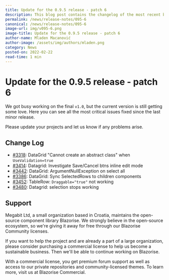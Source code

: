 ```yaml
---
title: Update for the 0.9.5 release - patch 6
description: This blog post contains the changelog of the most recent bug fixes included in the Blazorise v0.9.5.6 release.
permalink: /news/release-notes/095-6
canonical: /news/release-notes/095-6
image-url: img/v095-6.png
image-title: Update for the 0.9.5 release - patch 6
author-name: Mladen Macanović
author-image: /assets/img/authors/mladen.png
category: News
posted-on: 2022-02-22
read-time: 1 min
---
```


# Update for the 0.9.5 release - patch 6

We got busy working on the final `v1.0`, but the current version is still getting some love. Here you can see all the most critical issues fixed since the last minor release.

Please update your projects and let us know if any problems arise.

## Change Log

- [#3318](https://github.com/Megabit/Blazorise/issues/3318): DataGrid "Cannot create an abstract class" when `UseValidation=true`
- [#3414](https://github.com/Megabit/Blazorise/issues/3414): Datagrid: Investigate Save/Cancel btns inline edit mode
- [#3442](https://github.com/Megabit/Blazorise/issues/3442): DataGrid: ArgumentNullException on select all
- [#3386](https://github.com/Megabit/Blazorise/issues/3386): DataGrid: Sync SelectedRows to children components
- [#3452](https://github.com/Megabit/Blazorise/issues/3452): TableRow: `Draggable="true"` not working
- [#3480](https://github.com/Megabit/Blazorise/issues/3480): Datagrid: selection stops working

## Support

Megabit Ltd, a small organization based in Croatia, maintains the open-source component library Blazorise. We strongly believe in the open-source ecosystem, so we're giving it away for free through our Blazorise Community licenses.

If you want to help the project and are already a part of a large organization, please consider purchasing a commercial license to help us become a sustainable business. Then we'll be able to continue working on Blazorise.

With a commercial license, you get premium forum support as well as access to our private repositories and community-licensed themes. To learn more, visit us at Blazorise Commercial.
